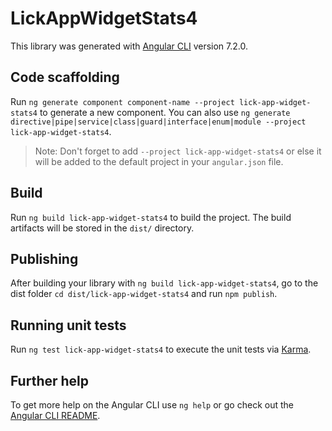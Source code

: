 # LickAppWidgetStats4

This library was generated with [Angular CLI](https://github.com/angular/angular-cli) version 7.2.0.

## Code scaffolding

Run `ng generate component component-name --project lick-app-widget-stats4` to generate a new component. You can also use `ng generate directive|pipe|service|class|guard|interface|enum|module --project lick-app-widget-stats4`.
> Note: Don't forget to add `--project lick-app-widget-stats4` or else it will be added to the default project in your `angular.json` file. 

## Build

Run `ng build lick-app-widget-stats4` to build the project. The build artifacts will be stored in the `dist/` directory.

## Publishing

After building your library with `ng build lick-app-widget-stats4`, go to the dist folder `cd dist/lick-app-widget-stats4` and run `npm publish`.

## Running unit tests

Run `ng test lick-app-widget-stats4` to execute the unit tests via [Karma](https://karma-runner.github.io).

## Further help

To get more help on the Angular CLI use `ng help` or go check out the [Angular CLI README](https://github.com/angular/angular-cli/blob/master/README.md).
